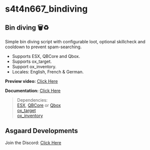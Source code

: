 # s4t4n667_bindiving
## Bin diving 🗑️♻️

Simple bin diving script with configurable loot, optional skillcheck and cooldown to prevent spam-searching.

- Supports ESX, QBCore and Qbox.
- Supports ox_target.
- Support ox_inventory.
- Locales: English, French & German.

**Preview video:** [Click Here](https://youtu.be/g4nuGCuWKe0)
<br>

**Documentation:** [Click Here](https://s4t4n667.gitbook.io/asgaard-developments/free-scripts/s4t4n667_bindiving)

> Dependencies:
> <br>
> [ESX](https://github.com/esx-framework/esx_core), [QBCore](https://github.com/qbcore-framework) or [Qbox](https://github.com/Qbox-project/)
> <br>
> [ox_target](https://github.com/overextended/ox_target)
> <br>
> [ox_inventory](https://github.com/overextended/ox_inventory)

## Asgaard Developments
Join the Discord: [Click Here](https://discord.gg/eFsB5ZFxeq)
